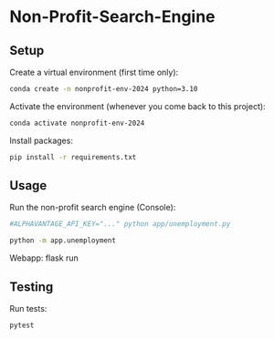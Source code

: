# Non-Profit-Search-Engine

## Setup

Create a virtual environment (first time only):

```sh
conda create -n nonprofit-env-2024 python=3.10
```

Activate the environment (whenever you come back to this project):

```sh
conda activate nonprofit-env-2024
```

Install packages:

```sh
pip install -r requirements.txt
```

## Usage

Run the non-profit search engine (Console):

```sh
#ALPHAVANTAGE_API_KEY="..." python app/unemployment.py

python -m app.unemployment
```

Webapp:
flask run

## Testing

Run tests:

```sh
pytest
```